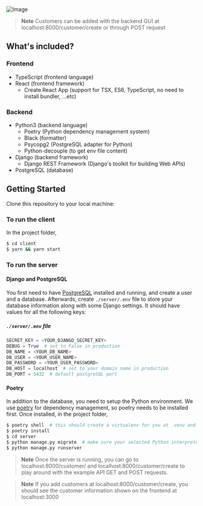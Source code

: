 

![Image](https://user-images.githubusercontent.com/11501902/169211080-f0beca5a-ccb9-430a-8609-266e458d5ec0.png)

> **Note**
> Customers can be added with the backend GUI at localhost:8000/customer/create or through POST request

## What's included?

### Frontend

- TypeScript (frontend language)
- React (frontend framework)
  - Create React App (support for TSX, ES6, TypeScript, no need to install bundler, ...etc)
  

### Backend

- Python3 (backend language)
  - Poetry (Python dependency management system)
  - Black (formatter)
  - Psycopg2 (PostgreSQL adapter for Python)
  - Python-decouple (to get env file content)
- Django (backend framework)
  - Django REST Framework (Django's toolkit for building Web APIs)
- PostgreSQL (database)

## Getting Started

Clone this repository to your local machine:


### To run the client

In the project folder,

```bash
$ cd client
$ yarn && yarn start
```

### To run the server

#### Django and PostgreSQL

You first need to have [PostgreSQL](https://www.postgresql.org/download/) installed and running, and create a user and a database. Afterwards, create `./server/.env` file to store your database information along with some Django settings. It should have values for all the following keys:

##### `./server/.env` file

```python
SECRET_KEY = <YOUR_DJANGO_SECRET_KEY>
DEBUG = True  # set to False in production
DB_NAME = <YOUR_DB_NAME>
DB_USER = <YOUR_USER_NAME>
DB_PASSWORD = <YOUR_USER_PASSWORD>
DB_HOST = localhost  # set to your domain name in production
DB_PORT = 5432  # default postgreSQL port
```

#### Poetry

In addition to the database, you need to setup the Python environment. We use [poetry](https://python-poetry.org/docs/#installation) for dependency management, so poetry needs to be installed first. Once installed, in the project folder,

```bash
$ poetry shell  # this should create a virtualenv for you at .venv and start using it
$ poetry install
$ cd server
$ python manage.py migrate  # make sure your selected Python interpreter is the one in .venv
$ python manage.py runserver
```
> **Note**
> Once the server is running, you can go to localhost:8000/customer/ and localhost:8000/customer/create to play around with the example API GET and POST requests.

> **Note**
> If you add customers at localhost:8000/customer/create, you should see the customer information shown on the frontend at localhost:3000
